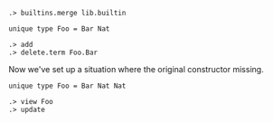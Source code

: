 ```ucm:hide
.> builtins.merge lib.builtin
```

```unison
unique type Foo = Bar Nat
```

```ucm
.> add
.> delete.term Foo.Bar
```

Now we've set up a situation where the original constructor missing.

```unison
unique type Foo = Bar Nat Nat
```

```ucm:error
.> view Foo
.> update
```
